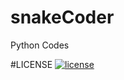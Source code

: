 # snakeCoder
Python Codes

#LICENSE
[![license](https://img.shields.io/github/license/mashape/apistatus.svg?maxAge=2592000)](LICENSE)
